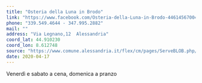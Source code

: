 ```yaml
---
title: "Osteria della Luna in Brodo"
link: "https://www.facebook.com/Osteria-della-Luna-in-Brodo-446145670047/"
phone: "339.549.4644 - 347.995.2882"
mail: ""
address: "Via Legnano,12  Alessandria"
coord_lat: 44.910230
coord_lon: 8.612748
source: "https://www.comune.alessandria.it/flex/cm/pages/ServeBLOB.php/L/IT/IDPagina/2069"
date: 2020-04-17
---
```


Venerdì e sabato a cena, domenica a pranzo